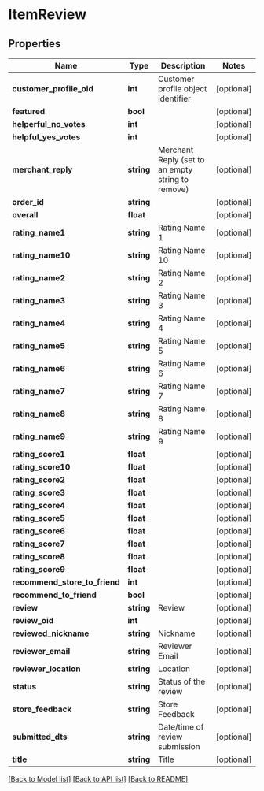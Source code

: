 # ItemReview

## Properties
Name | Type | Description | Notes
------------ | ------------- | ------------- | -------------
**customer_profile_oid** | **int** | Customer profile object identifier | [optional] 
**featured** | **bool** |  | [optional] 
**helperful_no_votes** | **int** |  | [optional] 
**helpful_yes_votes** | **int** |  | [optional] 
**merchant_reply** | **string** | Merchant Reply (set to an empty string to remove) | [optional] 
**order_id** | **string** |  | [optional] 
**overall** | **float** |  | [optional] 
**rating_name1** | **string** | Rating Name 1 | [optional] 
**rating_name10** | **string** | Rating Name 10 | [optional] 
**rating_name2** | **string** | Rating Name 2 | [optional] 
**rating_name3** | **string** | Rating Name 3 | [optional] 
**rating_name4** | **string** | Rating Name 4 | [optional] 
**rating_name5** | **string** | Rating Name 5 | [optional] 
**rating_name6** | **string** | Rating Name 6 | [optional] 
**rating_name7** | **string** | Rating Name 7 | [optional] 
**rating_name8** | **string** | Rating Name 8 | [optional] 
**rating_name9** | **string** | Rating Name 9 | [optional] 
**rating_score1** | **float** |  | [optional] 
**rating_score10** | **float** |  | [optional] 
**rating_score2** | **float** |  | [optional] 
**rating_score3** | **float** |  | [optional] 
**rating_score4** | **float** |  | [optional] 
**rating_score5** | **float** |  | [optional] 
**rating_score6** | **float** |  | [optional] 
**rating_score7** | **float** |  | [optional] 
**rating_score8** | **float** |  | [optional] 
**rating_score9** | **float** |  | [optional] 
**recommend_store_to_friend** | **int** |  | [optional] 
**recommend_to_friend** | **bool** |  | [optional] 
**review** | **string** | Review | [optional] 
**review_oid** | **int** |  | [optional] 
**reviewed_nickname** | **string** | Nickname | [optional] 
**reviewer_email** | **string** | Reviewer Email | [optional] 
**reviewer_location** | **string** | Location | [optional] 
**status** | **string** | Status of the review | [optional] 
**store_feedback** | **string** | Store Feedback | [optional] 
**submitted_dts** | **string** | Date/time of review submission | [optional] 
**title** | **string** | Title | [optional] 

[[Back to Model list]](../README.md#documentation-for-models) [[Back to API list]](../README.md#documentation-for-api-endpoints) [[Back to README]](../README.md)


